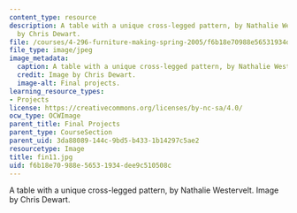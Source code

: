 ```yaml
---
content_type: resource
description: A table with a unique cross-legged pattern, by Nathalie Westervelt. Image
  by Chris Dewart.
file: /courses/4-296-furniture-making-spring-2005/f6b18e70988e56531934dee9c510508c_fin11.jpg
file_type: image/jpeg
image_metadata:
  caption: A table with a unique cross-legged pattern, by Nathalie Westervelt.
  credit: Image by Chris Dewart.
  image-alt: Final projects.
learning_resource_types:
- Projects
license: https://creativecommons.org/licenses/by-nc-sa/4.0/
ocw_type: OCWImage
parent_title: Final Projects
parent_type: CourseSection
parent_uid: 3da88089-144c-9bd5-b433-1b14297c5ae2
resourcetype: Image
title: fin11.jpg
uid: f6b18e70-988e-5653-1934-dee9c510508c
---
```

A table with a unique cross-legged pattern, by Nathalie Westervelt. Image by Chris Dewart.